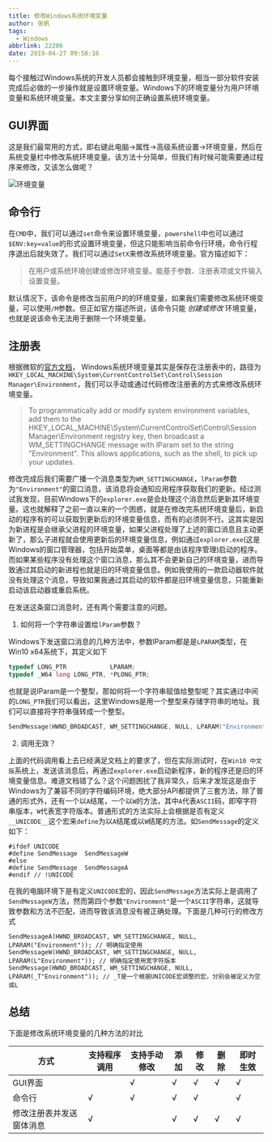```yaml
---
title: 修改Windows系统环境变量
author: 张帆
tags:
  - Windows
abbrlink: 22206
date: 2019-04-27 09:58:16
---
```


每个接触过Windows系统的开发人员都会接触到环境变量，相当一部分软件安装完成后必做的一步操作就是设置环境变量。Windows下的环境变量分为用户环境变量和系统环境变量。本文主要分享如何正确设置系统环境变量。

## GUI界面

这是我们最常用的方式，即右键此电脑->属性->高级系统设置->环境变量，然后在系统变量栏中修改系统环境变量。该方法十分简单，但我们有时候可能需要通过程序来修改，又该怎么做呢？

![环境变量](https://blog-1251989759.cos.ap-guangzhou.myqcloud.com/2019-04-27/modify_system_environment_variable.jpg)


## 命令行

在`CMD`中，我们可以通过`set`命令来设置环境变量，`powershell`中也可以通过`$ENV:key=value`的形式设置环境变量，但这只能影响当前命令行环境，命令行程序退出后就失效了。我们可以通过`SetX`来修改系统环境变量。官方描述如下：

> 在用户或系统环境创建或修改环境变量。能基于参数、注册表项或文件输入设置变量。

默认情况下，该命令是修改当前用户的的环境变量，如果我们需要修改系统环境变量，可以使用`/M`参数。但正如官方描述所说，该命令只能 *创建或修改* 环境变量，也就是说该命令无法用于删除一个环境变量。

## 注册表

根据微软的[官方文档](https://docs.microsoft.com/zh-cn/windows/desktop/ProcThread/environment-variables)， Windows系统环境变量其实是保存在注册表中的，路径为`HKEY_LOCAL_MACHINE\System\CurrentControlSet\Control\Session Manager\Environment`，我们可以手动或通过代码修改注册表的方式来修改系统环境变量。

> To programmatically add or modify system environment variables, add them to the HKEY_LOCAL_MACHINE\System\CurrentControlSet\Control\Session Manager\Environment registry key, then broadcast a WM_SETTINGCHANGE message with lParam set to the string "Environment". This allows applications, such as the shell, to pick up your updates.

修改完成后我们需要广播一个消息类型为`WM_SETTINGCHANGE`，`lParam`参数为`"Environment"`的窗口消息，该消息将会通知应用程序获取我们的更新。经过测试我发现，目前Windows下的`explorer.exe`是会处理这个消息然后更新其环境变量。这也就解释了之前一直以来的一个困惑，就是在修改完系统环境变量后，新启动的程序有的可以获取到更新后的环境变量信息，而有的必须则不行。这其实是因为新进程是会继承父进程的环境变量，如果父进程处理了上述的窗口消息且主动更新了，那么子进程就会使用更新后的环境变量信息，例如通过`explorer.exe`(这是Windows的窗口管理器，包括开始菜单，桌面等都是由该程序管理)启动的程序。而如果某些程序没有处理这个窗口消息，那么其不会更新自己的环境变量，进而导致通过其启动的新进程也就是旧的环境变量信息。例如我使用的一款启动器软件就没有处理这个消息，导致如果我通过其启动的软件都是旧环境变量信息，只能重新启动该启动器或重启系统。

在发送这条窗口消息时，还有两个需要注意的问题。

1. 如何将一个字符串设置给`lParam`参数？

 Windows下发送窗口消息的几种方法中，参数lParam都是是`LPARAM`类型，在Win10 x64系统下，其定义如下

 ``` cpp
 typedef LONG_PTR            LPARAM;
 typedef _W64 long LONG_PTR, *PLONG_PTR;
 ```

 也就是说lParam是一个整型，那如何将一个字符串赋值给整型呢？其实通过中间的`LONG_PTR`我们可以看出，这里Windows是用一个整型来存储字符串的地址。我们可以直接将字符串强转成一个整型。

 ``` cpp
 SendMessage(HWND_BROADCAST, WM_SETTINGCHANGE, NULL, LPARAM("Environment"));
 ```

2. 调用无效？

 上面的代码调用看上去已经满足文档上的要求了，但在实际测试时，在`Win10 中文版`系统上，发送该消息后，再通过`explorer.exe`启动新程序，新的程序还是旧的环境变量信息。难道文档错了么？这个问题困扰了我非常久，后来才发现这是由于Windows为了兼容不同的字符编码环境，绝大部分API都提供了三套方法，除了普通的形式外，还有一个以`A`结尾，一个以`W`的方法，其中`A`代表`ASCII`码，即窄字符串版本，`W`代表宽字符版本。普通形式的方法实际上会根据是否有定义`__UNICODE__`这个宏来`define`为以`A`结尾或以`W`结尾的方法。如`SendMessage`的定义如下：

 ```
 #ifdef UNICODE
 #define SendMessage  SendMessageW
 #else
 #define SendMessage  SendMessageA
 #endif // !UNICODE
 ```

 在我的电脑环境下是有定义`UNICODE`宏的，因此`SendMessage`方法实际上是调用了`SendMessageW`方法，然而第四个参数`"Environment"`是一个`ASCII`字符串，这就导致参数和方法不匹配，进而导致该消息没有被正确处理。下面是几种可行的修改方式

 ```
 SendMessageA(HWND_BROADCAST, WM_SETTINGCHANGE, NULL, LPARAM("Environment")); // 明确指定使用
 SendMessageW(HWND_BROADCAST, WM_SETTINGCHANGE, NULL, LPARAM(L"Environment")); // 明确指定使用宽字符版本
 SendMessage(HWND_BROADCAST, WM_SETTINGCHANGE, NULL, LPARAM(_T"Environment")); // _T是一个根据UNICODE宏调整的宏，分别会被定义为空或L
 ```

## 总结

下面是修改系统环境变量的几种方法的对比

| 方式                     | 支持程序调用 | 支持手动修改 | 添加 | 修改 | 删除 | 即时生效 |
| ---                      | ---          | ---          | ---  | ---  | --   | ---      |
| GUI界面                  |              | √            | √    | √    | √    | √        |
| 命令行                   | √            | √            | √    | √    |      | √        |
| 修改注册表并发送窗体消息 | √            |              | √    | √    | √    | √        |
